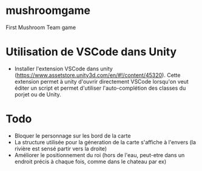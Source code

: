# mushroomgame
First Mushroom Team game

# Utilisation de VSCode dans Unity
- Installer l'extension VSCode dans unity (https://www.assetstore.unity3d.com/en/#!/content/45320).
Cette extension permet à unity d'ouvrir directement VSCode lorsqu'on veut éditer un script et permet d'utiliser l'auto-complétion des classes du porjet ou de Unity.

# Todo
- Bloquer le personnage sur les bord de la carte
- La structure utilisée pour la géneration de la carte s'affiche à l'envers (la rivière est sensé partir vers la droite)
- Améliorer le positionnement du roi (hors de l'eau, peut-etre dans un endroit précis à chaque fois, comme dans le chateau par ex)